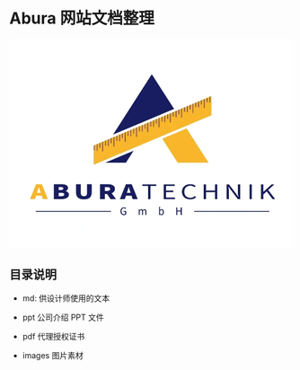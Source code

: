 # Abura 网站文档整理

![网站概览](images/logo.webp)

## 目录说明

- md: 供设计师使用的文本

- ppt 公司介绍 PPT 文件

- pdf 代理授权证书

- images 图片素材

